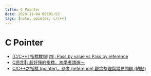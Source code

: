 ```yaml
---
title: C Pointer
date: 2020-11-04 09:01:53
tags: [note, pointer, c/c++]
---
```


# C Pointer

- [[C/C++] 指標教學[四]: Pass by value vs Pass by reference](https://medium.com/@racktar7743/c-c-%E6%8C%87%E6%A8%99%E6%95%99%E5%AD%B8-%E5%9B%9B-pass-by-value-vs-pass-by-reference-ed5882802789)
- [C語言: 超好懂的指標，初學者請進～](https://kopu.chat/2017/05/15/c%E8%AA%9E%E8%A8%80-%E8%B6%85%E5%A5%BD%E6%87%82%E7%9A%84%E6%8C%87%E6%A8%99%EF%BC%8C%E5%88%9D%E5%AD%B8%E8%80%85%E8%AB%8B%E9%80%B2%EF%BD%9E/)
- [C/C++之指標 (pointer)，參考 (reference) 觀念整理與常見問題 (轉貼)](https://dotblogs.com.tw/brian/2012/10/18/77588)